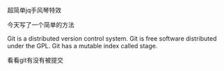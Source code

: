 超简单jq手风琴特效 

今天写了一个简单的方法

Git is a distributed version control system.
Git is free software distributed under the GPL.
Git has a mutable index called stage.


看看git有没有被提交